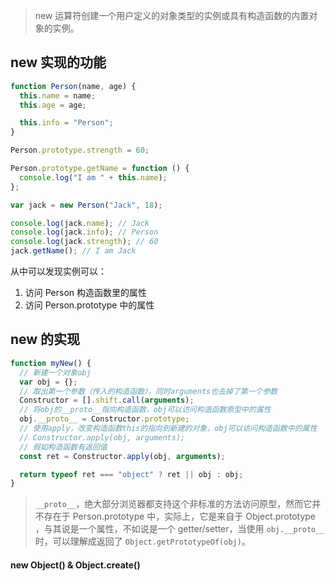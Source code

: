 > new 运算符创建一个用户定义的对象类型的实例或具有构造函数的内置对象的实例。

## new 实现的功能

```javascript
function Person(name, age) {
  this.name = name;
  this.age = age;

  this.info = "Person";
}

Person.prototype.strength = 60;

Person.prototype.getName = function () {
  console.log("I am " + this.name);
};

var jack = new Person("Jack", 18);

console.log(jack.name); // Jack
console.log(jack.info); // Person
console.log(jack.strength); // 60
jack.getName(); // I am Jack
```

从中可以发现实例可以：

1. 访问 Person 构造函数里的属性
2. 访问 Person.prototype 中的属性

## new 的实现

```javascript
function myNew() {
  // 新建一个对象obj
  var obj = {};
  // 取出第一个参数（传入的构造函数），同时arguments也去掉了第一个参数
  Constructor = [].shift.call(arguments);
  // 将obj的__proto__指向构造函数，obj可以访问构造函数原型中的属性
  obj.__proto__ = Constructor.prototype;
  // 使用apply，改变构造函数this的指向到新建的对象，obj可以访问构造函数中的属性
  // Constructor.apply(obj, arguments);
  // 假如构造函数有返回值
  const ret = Constructor.apply(obj, arguments);

  return typeof ret === "object" ? ret || obj : obj;
}
```

> `__proto__`，绝大部分浏览器都支持这个非标准的方法访问原型，然而它并不存在于 Person.prototype 中，实际上，它是来自于 Object.prototype ，与其说是一个属性，不如说是一个 getter/setter，当使用 `obj.__proto__` 时，可以理解成返回了 `Object.getPrototypeOf(obj)`。

#### new Object() & Object.create()

<!-- todo -->
